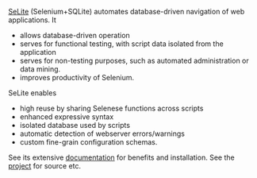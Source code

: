 <!-- When visiting this page at https://github.com/selite/selite.github.io, relative link './' wouldn't resolve to index.md but it would resolve to https://github.com/selite/selite.github.io/blob/master, which didn't work. Therefore this page has to link to index.md by a full URL http://selite.github.io/ -->
[SeLite](http://selite.github.io/) (Selenium+SQLite) automates database-driven navigation of web applications. It
* allows database-driven operation
* serves for functional testing, with script data isolated from the application
* serves for non-testing purposes, such as automated administration or data mining.
* improves productivity of Selenium.

SeLite enables
* high reuse by sharing Selenese functions across scripts
* enhanced expressive syntax
* isolated database used by scripts
* automatic detection of webserver errors/warnings
* custom fine-grain configuration schemas.

See its extensive [documentation](http://selite.github.io/) for benefits and installation. See the [project](https://github.com/selite/selite) for source etc.